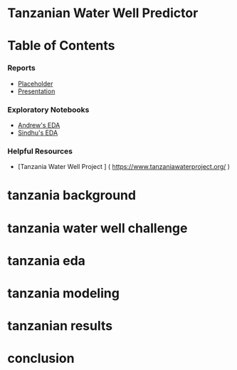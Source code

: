 # Tanzanian Water Well Predictor


# Table of Contents

### Reports
- [Placeholder](asdf)
- [Presentation]( https://github.com/awyeh64/Tanzanian_Water_Well_Predictor/blob/main/reports/Tanzanian_Water_Well_Data_Presentation.pdf )

### Exploratory Notebooks
- [Andrew's EDA]( https://github.com/awyeh64/Tanzanian_Water_Well_Predictor/blob/main/notebooks/exploratory/ayeh_eda.ipynb )
- [Sindhu's EDA]( https://github.com/awyeh64/Tanzanian_Water_Well_Predictor/blob/main/notebooks/exploratory/Sindhu_EDA.ipynb )

### Helpful Resources
- [Tanzania Water Well Project ] ( https://www.tanzaniawaterproject.org/ )

# tanzania background

# tanzania water well challenge

# tanzania eda

# tanzania modeling

# tanzanian results

# conclusion
